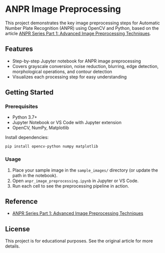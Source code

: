 # ANPR Image Preprocessing

This project demonstrates the key image preprocessing steps for Automatic Number Plate Recognition (ANPR) using OpenCV and Python, based on the article [ANPR Series Part 1: Advanced Image Preprocessing Techniques](https://henok.cloud/articles/anpr-part-1-image-preprocessing/).

## Features
- Step-by-step Jupyter notebook for ANPR image preprocessing
- Covers grayscale conversion, noise reduction, blurring, edge detection, morphological operations, and contour detection
- Visualizes each processing step for easy understanding

## Getting Started

### Prerequisites
- Python 3.7+
- Jupyter Notebook or VS Code with Jupyter extension
- OpenCV, NumPy, Matplotlib

Install dependencies:
```bash
pip install opencv-python numpy matplotlib
```

### Usage
1. Place your sample image in the `sample_images/` directory (or update the path in the notebook).
2. Open `anpr_image_preprocessing.ipynb` in Jupyter or VS Code.
3. Run each cell to see the preprocessing pipeline in action.

## Reference
- [ANPR Series Part 1: Advanced Image Preprocessing Techniques](https://henok.cloud/articles/anpr-part-1-image-preprocessing/)

## License
This project is for educational purposes. See the original article for more details.
